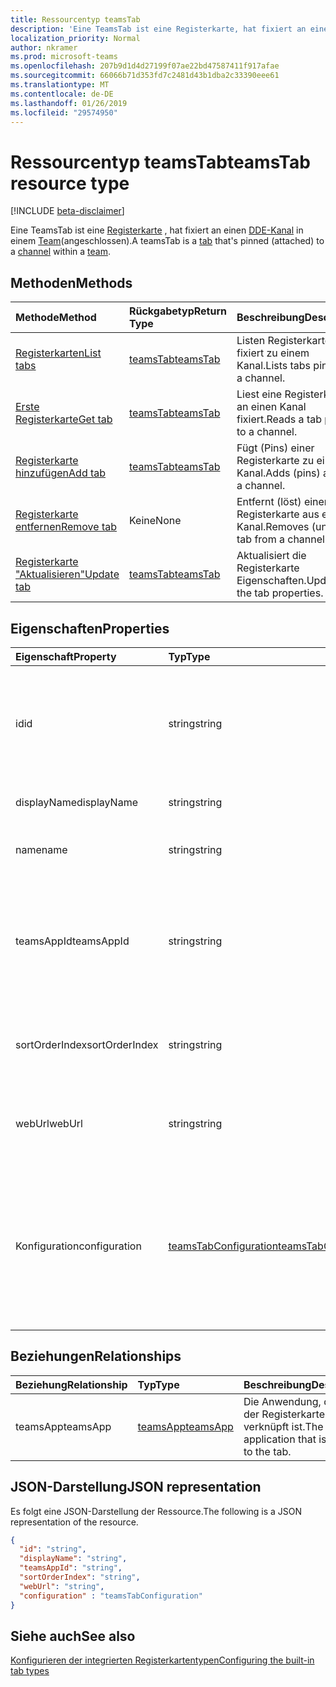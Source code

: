```yaml
---
title: Ressourcentyp teamsTab
description: 'Eine TeamsTab ist eine Registerkarte, hat fixiert an einen Kanal innerhalb eines Teams (angeschlossen). '
localization_priority: Normal
author: nkramer
ms.prod: microsoft-teams
ms.openlocfilehash: 207b9d1d4d27199f07ae22bd47587411f917afae
ms.sourcegitcommit: 66066b71d353fd7c2481d43b1dba2c33390eee61
ms.translationtype: MT
ms.contentlocale: de-DE
ms.lasthandoff: 01/26/2019
ms.locfileid: "29574950"
---
```

# <a name="teamstab-resource-type"></a><span data-ttu-id="4b8b4-103">Ressourcentyp teamsTab</span><span class="sxs-lookup"><span data-stu-id="4b8b4-103">teamsTab resource type</span></span>

[!INCLUDE [beta-disclaimer](../../includes/beta-disclaimer.md)]

<span data-ttu-id="4b8b4-104">Eine TeamsTab ist eine [Registerkarte](../resources/teamstab.md) , hat fixiert an einen [DDE-Kanal](channel.md) in einem [Team](team.md)(angeschlossen).</span><span class="sxs-lookup"><span data-stu-id="4b8b4-104">A teamsTab is a [tab](../resources/teamstab.md) that's pinned (attached) to a [channel](channel.md) within a [team](team.md).</span></span> 

## <a name="methods"></a><span data-ttu-id="4b8b4-105">Methoden</span><span class="sxs-lookup"><span data-stu-id="4b8b4-105">Methods</span></span>

| <span data-ttu-id="4b8b4-106">Methode</span><span class="sxs-lookup"><span data-stu-id="4b8b4-106">Method</span></span>       | <span data-ttu-id="4b8b4-107">Rückgabetyp</span><span class="sxs-lookup"><span data-stu-id="4b8b4-107">Return Type</span></span>  |<span data-ttu-id="4b8b4-108">Beschreibung</span><span class="sxs-lookup"><span data-stu-id="4b8b4-108">Description</span></span>|
|:---------------|:--------|:----------|
|[<span data-ttu-id="4b8b4-109">Registerkarten</span><span class="sxs-lookup"><span data-stu-id="4b8b4-109">List tabs</span></span>](../api/teamstab-list.md) | [<span data-ttu-id="4b8b4-110">teamsTab</span><span class="sxs-lookup"><span data-stu-id="4b8b4-110">teamsTab</span></span>](teamstab.md) | <span data-ttu-id="4b8b4-111">Listen Registerkarten fixiert zu einem Kanal.</span><span class="sxs-lookup"><span data-stu-id="4b8b4-111">Lists tabs pinned to a channel.</span></span>|
|[<span data-ttu-id="4b8b4-112">Erste Registerkarte</span><span class="sxs-lookup"><span data-stu-id="4b8b4-112">Get tab</span></span>](../api/teamstab-get.md) | [<span data-ttu-id="4b8b4-113">teamsTab</span><span class="sxs-lookup"><span data-stu-id="4b8b4-113">teamsTab</span></span>](teamstab.md) | <span data-ttu-id="4b8b4-114">Liest eine Registerkarte an einen Kanal fixiert.</span><span class="sxs-lookup"><span data-stu-id="4b8b4-114">Reads a tab pinned to a channel.</span></span>|
|[<span data-ttu-id="4b8b4-115">Registerkarte hinzufügen</span><span class="sxs-lookup"><span data-stu-id="4b8b4-115">Add tab</span></span>](../api/teamstab-add.md) | [<span data-ttu-id="4b8b4-116">teamsTab</span><span class="sxs-lookup"><span data-stu-id="4b8b4-116">teamsTab</span></span>](teamstab.md) | <span data-ttu-id="4b8b4-117">Fügt (Pins) einer Registerkarte zu einem Kanal.</span><span class="sxs-lookup"><span data-stu-id="4b8b4-117">Adds (pins) a tab to a channel.</span></span>|
|[<span data-ttu-id="4b8b4-118">Registerkarte entfernen</span><span class="sxs-lookup"><span data-stu-id="4b8b4-118">Remove tab</span></span>](../api/teamstab-delete.md) | <span data-ttu-id="4b8b4-119">Keine</span><span class="sxs-lookup"><span data-stu-id="4b8b4-119">None</span></span> | <span data-ttu-id="4b8b4-120">Entfernt (löst) einer Registerkarte aus einem Kanal.</span><span class="sxs-lookup"><span data-stu-id="4b8b4-120">Removes (unpins) a tab from a channel.</span></span>|
|[<span data-ttu-id="4b8b4-121">Registerkarte "Aktualisieren"</span><span class="sxs-lookup"><span data-stu-id="4b8b4-121">Update tab</span></span>](../api/teamstab-update.md) | [<span data-ttu-id="4b8b4-122">teamsTab</span><span class="sxs-lookup"><span data-stu-id="4b8b4-122">teamsTab</span></span>](teamstab.md) | <span data-ttu-id="4b8b4-123">Aktualisiert die Registerkarte Eigenschaften.</span><span class="sxs-lookup"><span data-stu-id="4b8b4-123">Updates the tab properties.</span></span>|


## <a name="properties"></a><span data-ttu-id="4b8b4-124">Eigenschaften</span><span class="sxs-lookup"><span data-stu-id="4b8b4-124">Properties</span></span>

|<span data-ttu-id="4b8b4-125">Eigenschaft</span><span class="sxs-lookup"><span data-stu-id="4b8b4-125">Property</span></span>|<span data-ttu-id="4b8b4-126">Typ</span><span class="sxs-lookup"><span data-stu-id="4b8b4-126">Type</span></span>|<span data-ttu-id="4b8b4-127">Beschreibung</span><span class="sxs-lookup"><span data-stu-id="4b8b4-127">Description</span></span>|
|:---------------|:--------|:----------|
|  <span data-ttu-id="4b8b4-128">id</span><span class="sxs-lookup"><span data-stu-id="4b8b4-128">id</span></span>              |   <span data-ttu-id="4b8b4-129">string</span><span class="sxs-lookup"><span data-stu-id="4b8b4-129">string</span></span>                  |  <span data-ttu-id="4b8b4-130">Bezeichner, die eine bestimmte Instanz von einer DDE-Kanal Registerkarte Lesen nur eindeutig identifiziert.</span><span class="sxs-lookup"><span data-stu-id="4b8b4-130">Identifier that uniquely identifies a specific instance of a channel tab. Read only.</span></span>     |
|  <span data-ttu-id="4b8b4-131">displayName</span><span class="sxs-lookup"><span data-stu-id="4b8b4-131">displayName</span></span>            |   <span data-ttu-id="4b8b4-132">string</span><span class="sxs-lookup"><span data-stu-id="4b8b4-132">string</span></span>                  |  <span data-ttu-id="4b8b4-133">Der Name der Registerkarte.</span><span class="sxs-lookup"><span data-stu-id="4b8b4-133">Name of the tab.</span></span>     |
|  <span data-ttu-id="4b8b4-134">name</span><span class="sxs-lookup"><span data-stu-id="4b8b4-134">name</span></span>            |   <span data-ttu-id="4b8b4-135">string</span><span class="sxs-lookup"><span data-stu-id="4b8b4-135">string</span></span>                  |  <span data-ttu-id="4b8b4-136">(Veraltet) Der Name der Registerkarte.</span><span class="sxs-lookup"><span data-stu-id="4b8b4-136">(Deprecated) Name of the tab.</span></span>     |
|  <span data-ttu-id="4b8b4-137">teamsAppId</span><span class="sxs-lookup"><span data-stu-id="4b8b4-137">teamsAppId</span></span>           |   <span data-ttu-id="4b8b4-138">string</span><span class="sxs-lookup"><span data-stu-id="4b8b4-138">string</span></span>             |  <span data-ttu-id="4b8b4-139">App-Definition-Bezeichner der Registerkarte. Dieser Wert kann nach der Erstellung der Registerkarte geändert werden.</span><span class="sxs-lookup"><span data-stu-id="4b8b4-139">App definition identifier of the tab. This value cannot be changed after tab creation.</span></span>     |
|  <span data-ttu-id="4b8b4-140">sortOrderIndex</span><span class="sxs-lookup"><span data-stu-id="4b8b4-140">sortOrderIndex</span></span>  |   <span data-ttu-id="4b8b4-141">string</span><span class="sxs-lookup"><span data-stu-id="4b8b4-141">string</span></span>                  |  <span data-ttu-id="4b8b4-142">Index der Reihenfolge für die Sortierung von Registerkarten verwendet werden soll.</span><span class="sxs-lookup"><span data-stu-id="4b8b4-142">Index of the order used for sorting tabs.</span></span>     |
|  <span data-ttu-id="4b8b4-143">webUrl</span><span class="sxs-lookup"><span data-stu-id="4b8b4-143">webUrl</span></span>          |   <span data-ttu-id="4b8b4-144">string</span><span class="sxs-lookup"><span data-stu-id="4b8b4-144">string</span></span>                  |  <span data-ttu-id="4b8b4-145">Deep-Link-Url der Registerkarte-Instanz.</span><span class="sxs-lookup"><span data-stu-id="4b8b4-145">Deep link url of the tab instance.</span></span> <span data-ttu-id="4b8b4-146">Schreibgeschützt.</span><span class="sxs-lookup"><span data-stu-id="4b8b4-146">Read only.</span></span>     |
|  <span data-ttu-id="4b8b4-147">Konfiguration</span><span class="sxs-lookup"><span data-stu-id="4b8b4-147">configuration</span></span>        |   [<span data-ttu-id="4b8b4-148">teamsTabConfiguration</span><span class="sxs-lookup"><span data-stu-id="4b8b4-148">teamsTabConfiguration</span></span>](teamstabconfiguration.md) |  <span data-ttu-id="4b8b4-149">Container für benutzerdefinierte Einstellungen angewendet auf die Registerkarte an. Die Registerkarte gilt nur, wenn diese Eigenschaft festgelegt ist konfiguriert.</span><span class="sxs-lookup"><span data-stu-id="4b8b4-149">Container for custom settings applied to a tab. The tab is considered configured only once this property is set.</span></span>     |

## <a name="relationships"></a><span data-ttu-id="4b8b4-150">Beziehungen</span><span class="sxs-lookup"><span data-stu-id="4b8b4-150">Relationships</span></span>

| <span data-ttu-id="4b8b4-151">Beziehung</span><span class="sxs-lookup"><span data-stu-id="4b8b4-151">Relationship</span></span> | <span data-ttu-id="4b8b4-152">Typ</span><span class="sxs-lookup"><span data-stu-id="4b8b4-152">Type</span></span>   | <span data-ttu-id="4b8b4-153">Beschreibung</span><span class="sxs-lookup"><span data-stu-id="4b8b4-153">Description</span></span> |
|:---------------|:--------|:----------|
|<span data-ttu-id="4b8b4-154">teamsApp</span><span class="sxs-lookup"><span data-stu-id="4b8b4-154">teamsApp</span></span>|[<span data-ttu-id="4b8b4-155">teamsApp</span><span class="sxs-lookup"><span data-stu-id="4b8b4-155">teamsApp</span></span>](teamsapp.md) | <span data-ttu-id="4b8b4-156">Die Anwendung, die auf der Registerkarte verknüpft ist.</span><span class="sxs-lookup"><span data-stu-id="4b8b4-156">The application that is linked to the tab.</span></span> |

## <a name="json-representation"></a><span data-ttu-id="4b8b4-157">JSON-Darstellung</span><span class="sxs-lookup"><span data-stu-id="4b8b4-157">JSON representation</span></span>

<span data-ttu-id="4b8b4-158">Es folgt eine JSON-Darstellung der Ressource.</span><span class="sxs-lookup"><span data-stu-id="4b8b4-158">The following is a JSON representation of the resource.</span></span>


<!-- {
  "blockType": "resource",
  "baseType": "microsoft.graph.entity",
  "@odata.type": "microsoft.graph.teamsTab"
}-->

```json
{  
  "id": "string",
  "displayName": "string",
  "teamsAppId": "string",
  "sortOrderIndex": "string",
  "webUrl": "string",
  "configuration" : "teamsTabConfiguration"
}

```

<!-- uuid: 8fcb5dbc-d5aa-4681-8e31-b001d5168d79
2015-10-25 14:57:30 UTC -->
<!--
{
  "type": "#page.annotation",
  "description": "teamsTab resource",
  "keywords": "",
  "section": "documentation",
  "tocPath": "",
  "suppressions": [
    "Error: /api-reference/beta/resources/teamstab.md:\r\n      Exception processing links.\r\n    System.ArgumentException: Link Definition was null. Link text: !INCLUDE [beta-disclaimer](../../includes/beta-disclaimer.md)\r\n      at ApiDoctor.Validation.DocFile.get_LinkDestinations()\r\n      at ApiDoctor.Validation.DocSet.ValidateLinks(Boolean includeWarnings, String[] relativePathForFiles, IssueLogger issues, Boolean requireFilenameCaseMatch, Boolean printOrphanedFiles)"
  ]
}
-->

## <a name="see-also"></a><span data-ttu-id="4b8b4-159">Siehe auch</span><span class="sxs-lookup"><span data-stu-id="4b8b4-159">See also</span></span>

[<span data-ttu-id="4b8b4-160">Konfigurieren der integrierten Registerkartentypen</span><span class="sxs-lookup"><span data-stu-id="4b8b4-160">Configuring the built-in tab types</span></span>](/graph/teams-configuring-builtin-tabs)
